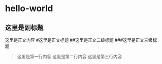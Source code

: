 hello-world
===========
这里是副标题
------------
这里是正文内容
#这里是正文标题
##这里是正文二级标题
###这里是正文三级标题

>这里是第一行内容
>这里是第二行内容
>这里是第三行内容
>##


